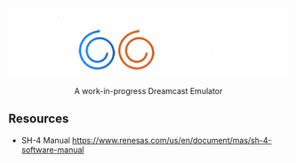 <p align="center">
<picture>
  <source media="(prefers-color-scheme: dark)" srcset="resources/lucid_dark_mode_banner.png">
  <source media="(prefers-color-scheme: light)" srcset="resources/lucid_light_mode_banner.png">
  <img src="resources/lucid_dark_mode_banner.png">
</picture>
</p>

<p align="center">
A work-in-progress Dreamcast Emulator
</p>

## Resources
* SH-4 Manual
https://www.renesas.com/us/en/document/mas/sh-4-software-manual
